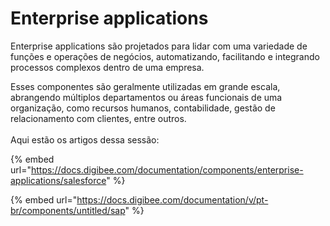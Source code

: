 # Enterprise applications

Enterprise applications são projetados para lidar com uma variedade de funções e operações de negócios, automatizando, facilitando e integrando processos complexos dentro de uma empresa.

Esses componentes são geralmente utilizadas em grande escala, abrangendo múltiplos departamentos ou áreas funcionais de uma organização, como recursos humanos, contabilidade, gestão de relacionamento com clientes, entre outros.\
\
Aqui estão os artigos dessa sessão:&#x20;

{% embed url="https://docs.digibee.com/documentation/components/enterprise-applications/salesforce" %}

{% embed url="https://docs.digibee.com/documentation/v/pt-br/components/untitled/sap" %}
